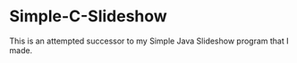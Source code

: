 # Simple-C-Slideshow
This is an attempted successor to my Simple Java Slideshow program that I made.
